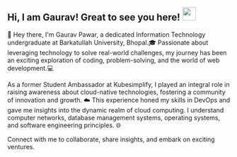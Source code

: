 ## Hi, I am Gaurav! Great to see you here! <img src="https://raw.githubusercontent.com/aemmadi/aemmadi/master/wave.gif" width="30px">

👋 Hey there, I'm Gaurav Pawar, a dedicated Information Technology undergraduate at Barkatullah University, Bhopal.🎓 Passionate about leveraging technology to solve real-world challenges, my journey has been an exciting exploration of coding, problem-solving, and the world of web development.💻

As a former Student Ambassador at Kubesimplify, I played an integral role in raising awareness about cloud-native technologies, fostering a community of innovation and growth. ☁️ This experience honed my skills in DevOps and gave me insights into the dynamic realm of cloud computing. I understand computer networks, database management systems, operating systems, and software engineering principles. 🌐

Connect with me to collaborate, share insights, and embark on exciting ventures. 



<!--
**GauravPawarGithub/GauravPawarGithub** is a ✨ _special_ ✨ repository because its `README.md` (this file) appears on your GitHub profile.

Here are some ideas to get you started:

- 🔭 I’m currently working on ...
- 🌱 I’m currently learning ...
- 👯 I’m looking to collaborate on ...
- 🤔 I’m looking for help with ...
- 💬 Ask me about ...
- 📫 How to reach me: ...
- 😄 Pronouns: ...
- ⚡ Fun fact: ...
-->
